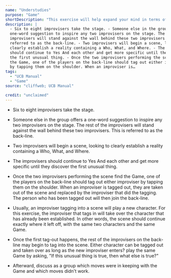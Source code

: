 ```yaml
---
name: "Understudies"
purpose: "Game"
shortDescription: "This exercise will help expand your mind in terms of heightening. With multiple people performing the same scene, there should be a lot of creativity and variation with regard to heightening. Hopefully, this will help everyone in your group see the myriad options and possibilities for heightening any Game. It will also give your group a chance to practice heightening without having to worry about any of the other responsibilities one must normally consider when performing a scene. Improvisers can watch the scene from the back-line and think of nothing other than heightening. This exercise also offers you a chance to examine the subtle differences between those moves that are on Game and those that are not"
description: |
  - Six to eight improvisers take the stage. - Someone else in the group offers a
  one-word suggestion to inspire any two improvisers on the stage. The rest of the
  improvisers will stand against the wall behind these two improvisers. This is
  referred to as the back-line. - Two improvisers will begin a scene, looking to
  clearly establish a reality containing a Who, What, and Where. - The improvisers
  should continue to Yes And each other and get more specific until they discover
  the first unusual thing. - Once the two improvisers performing the scene find
  the Game, one of the players on the back-line should tag out either improviser
  by tapping them on the shoulder. When an improviser is…
tags:
  - "UCB Manual"
  - "Game"
source: "cliffweb; UCB Manual"

credit: "unclaimed"
---
```


- Six to eight improvisers take the stage.

- Someone else in the group offers a one-word suggestion to inspire any two improvisers on the stage. The rest of the improvisers will stand against the wall behind these two improvisers. This is referred to as the back-line.

- Two improvisers will begin a scene, looking to clearly establish a reality containing a Who, What, and Where.

- The improvisers should continue to Yes And each other and get more specific until they discover the first unusual thing.

- Once the two improvisers performing the scene find the Game, one of the players on the back-line should tag out either improviser by tapping them on the shoulder. When an improviser is tagged out, they are taken out of the scene and replaced by the improviser that did the tagging. The person who has been tagged out will then join the back-line.

- Usually, an improviser tagging into a scene will play a new character. For this exercise, the improviser that tags in will take over the character that has already been established. In other words, the scene should continue exactly where it left off, with the same two characters and the same Game.

- Once the first tag-out happens, the rest of the improvisers on the back-line may begin to tag into the scene. Either character can be tagged out and taken over as long as the new improviser enters? play the same Game by asking, "If this unusual thing is true, then what else is true?"

- Afterward, discuss as a group which moves were in keeping with the Game and which moves didn't work.

